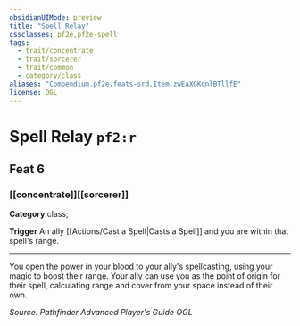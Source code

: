 ```yaml
---
obsidianUIMode: preview
title: "Spell Relay"
cssclasses: pf2e,pf2e-spell
tags:
  - trait/concentrate
  - trait/sorcerer
  - trait/common
  - category/class
aliases: "Compendium.pf2e.feats-srd.Item.zwEaXGKqnlBTllfE"
license: OGL
---
```

# Spell Relay `pf2:r`
## Feat 6
### [[concentrate]][[sorcerer]]

**Category** class; 




**Trigger** An ally [[Actions/Cast a Spell|Casts a Spell]] and you are within that spell's range.

* * *

You open the power in your blood to your ally's spellcasting, using your magic to boost their range. Your ally can use you as the point of origin for their spell, calculating range and cover from your space instead of their own.

*Source: Pathfinder Advanced Player's Guide*
*OGL*